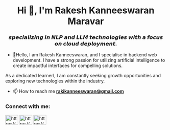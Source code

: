 
<h1 align="center">Hi 👋, I'm Rakesh Kanneeswaran Maravar</h1>
<h3 align="center">𝙨𝙥𝙚𝙘𝙞𝙖𝙡𝙞𝙯𝙞𝙣𝙜 𝙞𝙣 𝙉𝙇𝙋 𝙖𝙣𝙙 𝙇𝙇𝙈 𝙩𝙚𝙘𝙝𝙣𝙤𝙡𝙤𝙜𝙞𝙚𝙨 𝙬𝙞𝙩𝙝 𝙖 𝙛𝙤𝙘𝙪𝙨 𝙤𝙣 𝙘𝙡𝙤𝙪𝙙 𝙙𝙚𝙥𝙡𝙤𝙮𝙢𝙚𝙣𝙩.</h3>



- 🌱Hello, I am Rakesh Kanneeswaran, and I specialise in backend web development. I have a strong passion for utilizing artificial intelligence to create impactful interfaces for compelling solutions. 

As a dedicated learnerl, I am constantly seeking growth opportunities and exploring new technologies within the industry.

- 📫 How to reach me **rakikanneeswaran@gmail.com**

<h3 align="left">Connect with me:</h3>
<p align="left">
<a href="https://linkedin.com/in/https://www.linkedin.com/in/rakeshkanneeswaran/" target="blank"><img align="center" src="https://raw.githubusercontent.com/rahuldkjain/github-profile-readme-generator/master/src/images/icons/Social/linked-in-alt.svg" alt="https://www.linkedin.com/in/rakeshkanneeswaran/" height="30" width="40" /></a>
<a href="https://instagram.com/https://www.instagram.com/" target="blank"><img align="center" src="https://raw.githubusercontent.com/rahuldkjain/github-profile-readme-generator/master/src/images/icons/Social/instagram.svg" alt="https://www.instagram.com/" height="30" width="40" /></a>
<a href="https://www.youtube.com/c/https://www.youtube.com/@rakeshkanneeswaran4631" target="blank"><img align="center" src="https://raw.githubusercontent.com/rahuldkjain/github-profile-readme-generator/master/src/images/icons/Social/youtube.svg" alt="https://www.youtube.com/@rakeshkanneeswaran4631" height="30" width="40" /></a>
</p>

